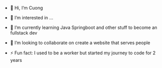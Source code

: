 - 👋 Hi, I’m Cuong
- 👀 I’m interested in ...
- 🌱 I’m currently learning Java Springboot and other stuff to become an fullstack dev
- 💞️ I’m looking to collaborate on create a website that serves people

- ⚡ Fun fact: I used to be a worker but started my journey to code for 2 years

<!---
LearnToCodebzz/LearnToCodebzz is a ✨ special ✨ repository because its `README.md` (this file) appears on your GitHub profile.
You can click the Preview link to take a look at your changes.
--->

